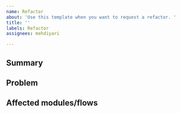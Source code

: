 ```yaml
---
name: Refactor
about: 'Use this template when you want to request a refactor. '
title: ''
labels: Refactor
assignees: mehdiyari

---
```


## Summary 

## Problem

## Affected modules/flows
